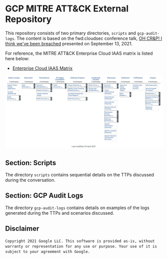 # GCP MITRE ATT&CK External Repository

This repository consists of two primary directories, `scripts` and `gcp-audit-logs`.   The content is based on the fwd:cloudsec conference talk, [OH CR&P! I think we've been breached](https://fwdcloudsec.org/speakers.html#oh-crp) presented on September 13, 2021.

For reference, the MITRE ATT&CK Enterprise Cloud IAAS matrix is listed here below:

* [Enterprise Cloud IAAS Matrix](https://attack.mitre.org/matrices/enterprise/cloud/iaas/)

![Enterprise Cloud IAAS Matrix](./static/enterprise-iaas-matrix.png)

## Section: Scripts

The directory `scripts` contains sequential details on the TTPs discussed during the conversation.

## Section: GCP Audit Logs

The directory `gcp-audit-logs` contains details on examples of the logs generated during the TTPs and scenarios discussed.

## Disclaimer

```Copyright 2021 Google LLC. This software is provided as-is, without warranty or representation for any use or purpose. Your use of it is subject to your agreement with Google.```
